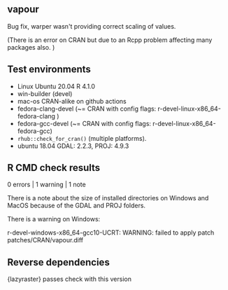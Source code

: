 ## vapour <next>

Bug fix, warper wasn't providing correct scaling of values. 

(There is an error on CRAN but due to an Rcpp problem affecting many packages also. )

## Test environments

* Linux Ubuntu 20.04 R 4.1.0
* win-builder (devel)
* mac-os CRAN-alike on github actions
* fedora-clang-devel      (~= CRAN with config flags: r-devel-linux-x86_64-fedora-clang )
* fedora-gcc-devel        (~= CRAN with config flags: r-devel-linux-x86_64-fedora-gcc)
* `rhub::check_for_cran()` (multiple platforms). 
* ubuntu 18.04    GDAL: 2.2.3, PROJ: 4.9.3


## R CMD check results

0 errors | 1 warning | 1 note

There is a note about the size of installed directories on Windows and MacOS because 
 of the GDAL and PROJ folders. 

There is a warning on Windows: 

r-devel-windows-x86_64-gcc10-UCRT:  WARNING: failed to apply patch patches/CRAN/vapour.diff

## Reverse dependencies

{lazyraster} passes check with this version



